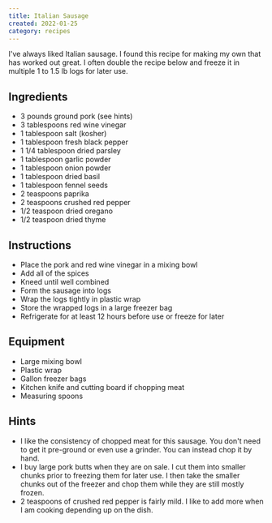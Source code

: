 ```yaml
---
title: Italian Sausage
created: 2022-01-25
category: recipes
---
```

I've always liked Italian sausage. I found this recipe for making my own that has worked out great. I often double the recipe below and freeze it in multiple 1 to 1.5 lb logs for later use.

## Ingredients

- 3 pounds ground pork (see hints)
- 3 tablespoons red wine vinegar
- 1 tablespoon salt (kosher)
- 1 tablespoon fresh black pepper
- 1 1/4 tablespoon dried parsley
- 1 tablespoon garlic powder
- 1 tablespoon onion powder
- 1 tablespoon dried basil
- 1 tablespoon fennel seeds
- 2 teaspoons paprika
- 2 teaspoons crushed red pepper
- 1/2 teaspoon dried oregano
- 1/2 teaspoon dried thyme

## Instructions

- Place the pork and red wine vinegar in a mixing bowl
- Add all of the spices
- Kneed until well combined
- Form the sausage into logs
- Wrap the logs tightly in plastic wrap
- Store the wrapped logs in a large freezer bag
- Refrigerate for at least 12 hours before use or freeze for later

## Equipment

- Large mixing bowl
- Plastic wrap
- Gallon freezer bags
- Kitchen knife and cutting board if chopping meat
- Measuring spoons

## Hints

- I like the consistency of chopped meat for this sausage. You don't need to get it pre-ground or even use a grinder. You can instead chop it by hand.
- I buy large pork butts when they are on sale. I cut them into smaller chunks prior to freezing them for later use. I then take the smaller chunks out of the freezer and chop them while they are still mostly frozen.
- 2 teaspoons of crushed red pepper is fairly mild. I like to add more when I am cooking depending up on the dish.
